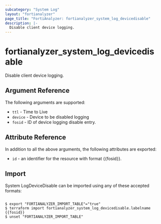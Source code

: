 ```yaml
---
subcategory: "System Log"
layout: "fortianalyzer"
page_title: "FortiAnalyzer: fortianalyzer_system_log_devicedisable"
description: |-
  Disable client device logging.
---
```


# fortianalyzer_system_log_devicedisable
Disable client device logging.

## Argument Reference


The following arguments are supported:


* `ttl` - Time to Live
* `device` - Device to be disabled logging
* `fosid` - ID of device logging disable entry.


## Attribute Reference

In addition to all the above arguments, the following attributes are exported:
* `id` - an identifier for the resource with format {{fosid}}.

## Import

System LogDeviceDisable can be imported using any of these accepted formats:
```

$ export "FORTIANALYZER_IMPORT_TABLE"="true"
$ terraform import fortianalyzer_system_log_devicedisable.labelname {{fosid}}
$ unset "FORTIANALYZER_IMPORT_TABLE"
```

